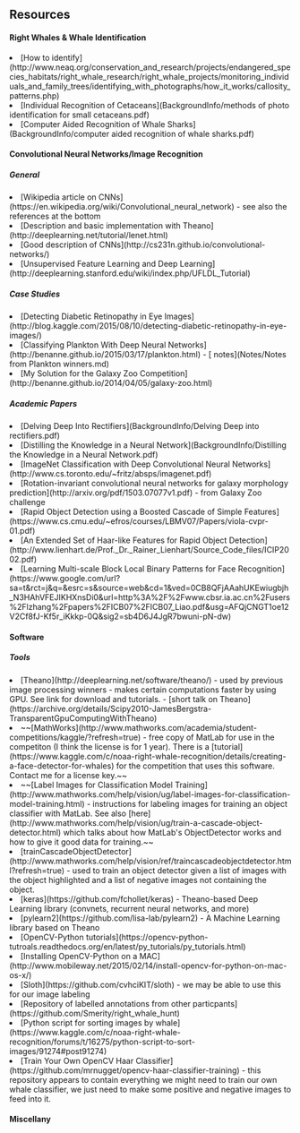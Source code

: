 <h2>Resources</h2>

<h4>Right Whales & Whale Identification</h4>
 <li>[How to identify](http://www.neaq.org/conservation_and_research/projects/endangered_species_habitats/right_whale_research/right_whale_projects/monitoring_individuals_and_family_trees/identifying_with_photographs/how_it_works/callosity_patterns.php)
 <li>[Individual Recognition of Cetaceans](BackgroundInfo/methods of photo identification for small cetaceans.pdf)
 <li>[Computer Aided Recognition of Whale Sharks](BackgroundInfo/computer aided recognition of whale sharks.pdf)


<h4>Convolutional Neural Networks/Image Recognition</h4>
<h5>General</h5>
<li>[Wikipedia article on CNNs](https://en.wikipedia.org/wiki/Convolutional_neural_network) - see also the references at the bottom
<li>[Description and basic implementation with Theano](http://deeplearning.net/tutorial/lenet.html)
<li>[Good description of CNNs](http://cs231n.github.io/convolutional-networks/)
<li>[Unsupervised Feature Learning and Deep Learning](http://deeplearning.stanford.edu/wiki/index.php/UFLDL_Tutorial)

<h5>Case Studies</h5>
<li>[Detecting Diabetic Retinopathy in Eye Images](http://blog.kaggle.com/2015/08/10/detecting-diabetic-retinopathy-in-eye-images/)
<li>[Classifying Plankton With Deep Neural Networks](http://benanne.github.io/2015/03/17/plankton.html) - [	notes](Notes/Notes from Plankton winners.md)
<li>[My Solution for the Galaxy Zoo Competition](http://benanne.github.io/2014/04/05/galaxy-zoo.html)

<h5>Academic Papers</h5>
<li>[Delving Deep Into Rectifiers](BackgroundInfo/Delving Deep into rectifiers.pdf)
<li>[Distilling the Knowledge in a Neural Network](BackgroundInfo/Distilling the Knowledge in a Neural Network.pdf)
<li>[ImageNet Classification with Deep Convolutional Neural Networks](http://www.cs.toronto.edu/~fritz/absps/imagenet.pdf)
<li>[Rotation-invariant convolutional neural networks for galaxy morphology prediction](http://arxiv.org/pdf/1503.07077v1.pdf) - from Galaxy Zoo challenge
<li>[Rapid Object Detection using a Boosted Cascade of Simple Features](https://www.cs.cmu.edu/~efros/courses/LBMV07/Papers/viola-cvpr-01.pdf)
<li>[An Extended Set of Haar-like Features for Rapid Object Detection](http://www.lienhart.de/Prof._Dr._Rainer_Lienhart/Source_Code_files/ICIP2002.pdf)
<li>[Learning Multi-scale Block Local Binary Patterns for Face Recognition](https://www.google.com/url?sa=t&rct=j&q=&esrc=s&source=web&cd=1&ved=0CB8QFjAAahUKEwiugbjh_N3HAhVFEJIKHXnsDi0&url=http%3A%2F%2Fwww.cbsr.ia.ac.cn%2Fusers%2Flzhang%2Fpapers%2FICB07%2FICB07_Liao.pdf&usg=AFQjCNGT1oe12V2Cf8fJ-Kf5r_iKkkp-0Q&sig2=sb4D6J4JgR7bwuni-pN-dw)



<h4>Software</h4>
<h5>Tools</h5>
<li>[Theano](http://deeplearning.net/software/theano/) - used by previous image processing winners - makes certain computations faster by using GPU. See link for download and tutorials.
 	 - [short talk on Theano](https://archive.org/details/Scipy2010-JamesBergstra-TransparentGpuComputingWithTheano)
 <li>~~[MathWorks](http://www.mathworks.com/academia/student-competitions/kaggle/?refresh=true) - free copy of MatLab for use in the competiton (I think the license is for 1 year). There is a [tutorial](https://www.kaggle.com/c/noaa-right-whale-recognition/details/creating-a-face-detector-for-whales) for the competition that uses this software. Contact me for a license key.~~
 <li>~~[Label Images for Classification Model Training](http://www.mathworks.com/help/vision/ug/label-images-for-classification-model-training.html) - instructions for labeling images for training an object classifier with MatLab. See also [here](http://www.mathworks.com/help/vision/ug/train-a-cascade-object-detector.html) which talks about how MatLab's ObjectDetector works and how to give it good data for training.~~
 <li>[trainCascadeObjectDetector](http://www.mathworks.com/help/vision/ref/traincascadeobjectdetector.html?refresh=true) - used to train an object detector given a list of images with the object highlighted and a list of negative images not containing the object.
 <li>[keras](https://github.com/fchollet/keras) - Theano-based Deep Learning library (convnets, recurrent neural networks, and more)
 <li>[pylearn2](https://github.com/lisa-lab/pylearn2) - A Machine Learning library based on Theano
 <li>[OpenCV-Python tutorials](https://opencv-python-tutroals.readthedocs.org/en/latest/py_tutorials/py_tutorials.html)
 <li>[Installing OpenCV-Python on a MAC](http://www.mobileway.net/2015/02/14/install-opencv-for-python-on-mac-os-x/)
 <li>[Sloth](https://github.com/cvhciKIT/sloth) - we may be able to use this for our image labeling
 <li>[Repository of labelled annotations from other particpants](https://github.com/Smerity/right_whale_hunt)
 <li>[Python script for sorting images by whale](https://www.kaggle.com/c/noaa-right-whale-recognition/forums/t/16275/python-script-to-sort-images/91274#post91274)
 <li>[Train Your Own OpenCV Haar Classifier](https://github.com/mrnugget/opencv-haar-classifier-training) - this repository appears to contain everything we might need to train our own whale classifier, we just need to make some positive and negative images to feed into it.

<h4>Miscellany</h4>





